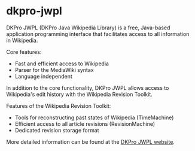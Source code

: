 # dkpro-jwpl

DKPro JWPL (DKPro Java Wikipedia Library) is a free, Java-based application programming interface that facilitates access to all information in Wikipedia.

Core features:
   * Fast and efficient access to Wikipedia
   * Parser for the MediaWiki syntax
   * Language independent

In addition to the core functionality, DKPro JWPL allows access to Wikipedia's edit history with the Wikipedia Revision Toolkit.

Features of the Wikipedia Revision Toolkit:
   * Tools for reconstructing past states of Wikipedia (TimeMachine)
   * Efficient access to all article revisions (RevisionMachine)
   * Dedicated revision storage format

More detailed information can be found at the [DKPro JWPL website](https://dkpro.github.io/dkpro-jwpl/).
